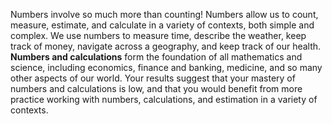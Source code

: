 Numbers involve so much more than counting! Numbers allow us to count, measure, estimate, and calculate in a variety of contexts, both simple and complex. We use numbers to measure time, describe the weather, keep track of money, navigate across a geography, and keep track of our health.  **Numbers and calculations** form the foundation of all mathematics and science, including economics, finance and banking, medicine, and so many other aspects of our world. Your results suggest that your mastery of numbers and calculations is low, and that you would benefit from more practice working with numbers, calculations, and estimation in a variety of contexts. 
